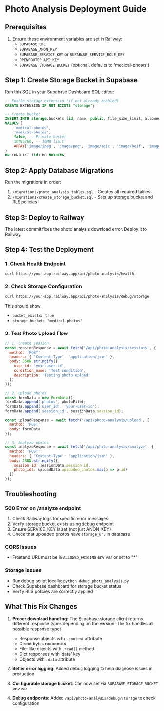 # Photo Analysis Deployment Guide

## Prerequisites
1. Ensure these environment variables are set in Railway:
   - `SUPABASE_URL`
   - `SUPABASE_ANON_KEY`
   - `SUPABASE_SERVICE_KEY` or `SUPABASE_SERVICE_ROLE_KEY`
   - `OPENROUTER_API_KEY`
   - `SUPABASE_STORAGE_BUCKET` (optional, defaults to 'medical-photos')

## Step 1: Create Storage Bucket in Supabase
Run this SQL in your Supabase Dashboard SQL editor:

```sql
-- Enable storage extension (if not already enabled)
CREATE EXTENSION IF NOT EXISTS "storage";

-- Create bucket
INSERT INTO storage.buckets (id, name, public, file_size_limit, allowed_mime_types)
VALUES (
    'medical-photos',
    'medical-photos',
    false, -- Private bucket
    10485760, -- 10MB limit
    ARRAY['image/jpeg', 'image/png', 'image/heic', 'image/heif', 'image/webp']
)
ON CONFLICT (id) DO NOTHING;
```

## Step 2: Apply Database Migrations
Run the migrations in order:
1. `/migrations/photo_analysis_tables.sql` - Creates all required tables
2. `/migrations/create_storage_bucket.sql` - Sets up storage bucket and RLS policies

## Step 3: Deploy to Railway
The latest commit fixes the photo analysis download error. Deploy it to Railway.

## Step 4: Test the Deployment

### 1. Check Health Endpoint
```bash
curl https://your-app.railway.app/api/photo-analysis/health
```

### 2. Check Storage Configuration
```bash
curl https://your-app.railway.app/api/photo-analysis/debug/storage
```

This should show:
- `bucket_exists: true`
- `storage_bucket: "medical-photos"`

### 3. Test Photo Upload Flow
```javascript
// 1. Create session
const sessionResponse = await fetch('/api/photo-analysis/sessions', {
  method: 'POST',
  headers: { 'Content-Type': 'application/json' },
  body: JSON.stringify({
    user_id: 'your-user-id',
    condition_name: 'Test condition',
    description: 'Testing photo upload'
  })
});

// 2. Upload photos
const formData = new FormData();
formData.append('photos', photoFile);
formData.append('user_id', 'your-user-id');
formData.append('session_id', sessionData.session_id);

const uploadResponse = await fetch('/api/photo-analysis/upload', {
  method: 'POST',
  body: formData
});

// 3. Analyze photos
const analyzeResponse = await fetch('/api/photo-analysis/analyze', {
  method: 'POST',
  headers: { 'Content-Type': 'application/json' },
  body: JSON.stringify({
    session_id: sessionData.session_id,
    photo_ids: uploadData.uploaded_photos.map(p => p.id)
  })
});
```

## Troubleshooting

### 500 Error on /analyze endpoint
1. Check Railway logs for specific error messages
2. Verify storage bucket exists using debug endpoint
3. Ensure SERVICE_KEY is set (not just ANON_KEY)
4. Check that uploaded photos have `storage_url` in database

### CORS Issues
- Frontend URL must be in `ALLOWED_ORIGINS` env var or set to "*"

### Storage Issues
- Run debug script locally: `python debug_photo_analysis.py`
- Check Supabase dashboard for storage bucket status
- Verify RLS policies are correctly applied

## What This Fix Changes
1. **Proper download handling**: The Supabase storage client returns different response types depending on the version. The fix handles all possible response types:
   - Response objects with `.content` attribute
   - Direct bytes responses
   - File-like objects with `.read()` method
   - Dict responses with 'data' key
   - Objects with `.data` attribute

2. **Better error logging**: Added debug logging to help diagnose issues in production

3. **Configurable storage bucket**: Can now set via `SUPABASE_STORAGE_BUCKET` env var

4. **Debug endpoints**: Added `/api/photo-analysis/debug/storage` to check configuration